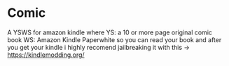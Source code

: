 # Comic
A YSWS for amazon kindle where YS: a 10 or more page original comic book WS: Amazon Kindle Paperwhite so you can read your book
and after you get your kindle i highly recomend jailbreaking it with this -> https://kindlemodding.org/

